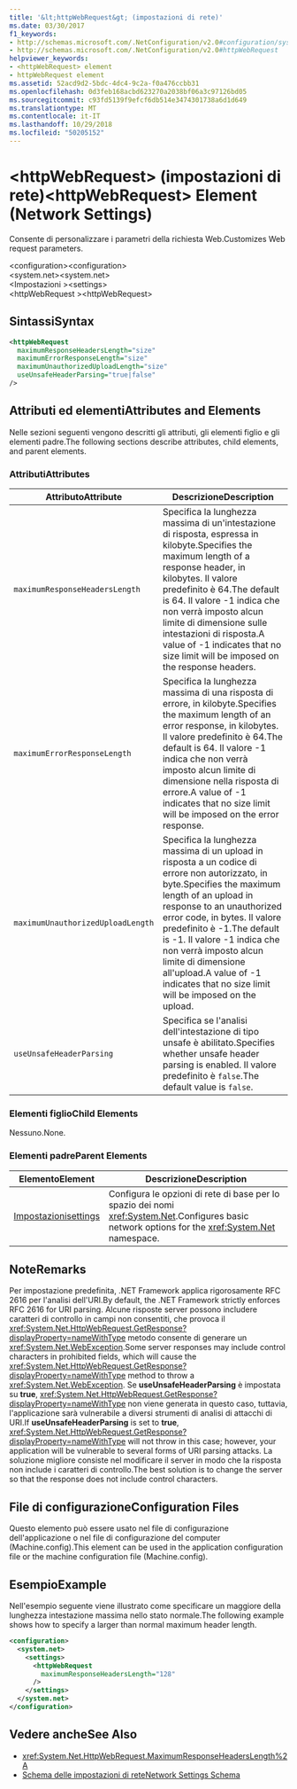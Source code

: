 ```yaml
---
title: '&lt;httpWebRequest&gt; (impostazioni di rete)'
ms.date: 03/30/2017
f1_keywords:
- http://schemas.microsoft.com/.NetConfiguration/v2.0#configuration/system.net/settings/httpWebRequest
- http://schemas.microsoft.com/.NetConfiguration/v2.0#httpWebRequest
helpviewer_keywords:
- <httpWebRequest> element
- httpWebRequest element
ms.assetid: 52acd9d2-5bdc-4dc4-9c2a-f0a476ccbb31
ms.openlocfilehash: 0d3feb168acbd623270a2038bf06a3c97126bd05
ms.sourcegitcommit: c93fd5139f9efcf6db514e3474301738a6d1d649
ms.translationtype: MT
ms.contentlocale: it-IT
ms.lasthandoff: 10/29/2018
ms.locfileid: "50205152"
---
```

# <a name="lthttpwebrequestgt-element-network-settings"></a><span data-ttu-id="105bf-102">&lt;httpWebRequest&gt; (impostazioni di rete)</span><span class="sxs-lookup"><span data-stu-id="105bf-102">&lt;httpWebRequest&gt; Element (Network Settings)</span></span>
<span data-ttu-id="105bf-103">Consente di personalizzare i parametri della richiesta Web.</span><span class="sxs-lookup"><span data-stu-id="105bf-103">Customizes Web request parameters.</span></span>  
  
 <span data-ttu-id="105bf-104">\<configuration></span><span class="sxs-lookup"><span data-stu-id="105bf-104">\<configuration></span></span>  
<span data-ttu-id="105bf-105">\<system.net></span><span class="sxs-lookup"><span data-stu-id="105bf-105">\<system.net></span></span>  
<span data-ttu-id="105bf-106">\<Impostazioni ></span><span class="sxs-lookup"><span data-stu-id="105bf-106">\<settings></span></span>  
<span data-ttu-id="105bf-107">\<httpWebRequest ></span><span class="sxs-lookup"><span data-stu-id="105bf-107">\<httpWebRequest></span></span>  
  
## <a name="syntax"></a><span data-ttu-id="105bf-108">Sintassi</span><span class="sxs-lookup"><span data-stu-id="105bf-108">Syntax</span></span>  
  
```xml  
<httpWebRequest  
  maximumResponseHeadersLength="size"  
  maximumErrorResponseLength="size"  
  maximumUnauthorizedUploadLength="size"  
  useUnsafeHeaderParsing="true|false"  
/>  
```  
  
## <a name="attributes-and-elements"></a><span data-ttu-id="105bf-109">Attributi ed elementi</span><span class="sxs-lookup"><span data-stu-id="105bf-109">Attributes and Elements</span></span>  
 <span data-ttu-id="105bf-110">Nelle sezioni seguenti vengono descritti gli attributi, gli elementi figlio e gli elementi padre.</span><span class="sxs-lookup"><span data-stu-id="105bf-110">The following sections describe attributes, child elements, and parent elements.</span></span>  
  
### <a name="attributes"></a><span data-ttu-id="105bf-111">Attributi</span><span class="sxs-lookup"><span data-stu-id="105bf-111">Attributes</span></span>  
  
|<span data-ttu-id="105bf-112">**Attributo**</span><span class="sxs-lookup"><span data-stu-id="105bf-112">**Attribute**</span></span>|<span data-ttu-id="105bf-113">**Descrizione**</span><span class="sxs-lookup"><span data-stu-id="105bf-113">**Description**</span></span>|  
|-------------------|---------------------|  
|`maximumResponseHeadersLength`|<span data-ttu-id="105bf-114">Specifica la lunghezza massima di un'intestazione di risposta, espressa in kilobyte.</span><span class="sxs-lookup"><span data-stu-id="105bf-114">Specifies the maximum length of a response header, in kilobytes.</span></span> <span data-ttu-id="105bf-115">Il valore predefinito è 64.</span><span class="sxs-lookup"><span data-stu-id="105bf-115">The default is 64.</span></span> <span data-ttu-id="105bf-116">Il valore -1 indica che non verrà imposto alcun limite di dimensione sulle intestazioni di risposta.</span><span class="sxs-lookup"><span data-stu-id="105bf-116">A value of -1 indicates that no size limit will be imposed on the response headers.</span></span>|  
|`maximumErrorResponseLength`|<span data-ttu-id="105bf-117">Specifica la lunghezza massima di una risposta di errore, in kilobyte.</span><span class="sxs-lookup"><span data-stu-id="105bf-117">Specifies the maximum length of an error response, in kilobytes.</span></span> <span data-ttu-id="105bf-118">Il valore predefinito è 64.</span><span class="sxs-lookup"><span data-stu-id="105bf-118">The default is 64.</span></span> <span data-ttu-id="105bf-119">Il valore -1 indica che non verrà imposto alcun limite di dimensione nella risposta di errore.</span><span class="sxs-lookup"><span data-stu-id="105bf-119">A value of -1 indicates that no size limit will be imposed on the error response.</span></span>|  
|`maximumUnauthorizedUploadLength`|<span data-ttu-id="105bf-120">Specifica la lunghezza massima di un upload in risposta a un codice di errore non autorizzato, in byte.</span><span class="sxs-lookup"><span data-stu-id="105bf-120">Specifies the maximum length of an upload in response to an unauthorized error code, in bytes.</span></span> <span data-ttu-id="105bf-121">Il valore predefinito è -1.</span><span class="sxs-lookup"><span data-stu-id="105bf-121">The default is -1.</span></span> <span data-ttu-id="105bf-122">Il valore -1 indica che non verrà imposto alcun limite di dimensione all'upload.</span><span class="sxs-lookup"><span data-stu-id="105bf-122">A value of -1 indicates that no size limit will be imposed on the upload.</span></span>|  
|`useUnsafeHeaderParsing`|<span data-ttu-id="105bf-123">Specifica se l'analisi dell'intestazione di tipo unsafe è abilitato.</span><span class="sxs-lookup"><span data-stu-id="105bf-123">Specifies whether unsafe header parsing is enabled.</span></span> <span data-ttu-id="105bf-124">Il valore predefinito è `false`.</span><span class="sxs-lookup"><span data-stu-id="105bf-124">The default value is `false`.</span></span>|  
  
### <a name="child-elements"></a><span data-ttu-id="105bf-125">Elementi figlio</span><span class="sxs-lookup"><span data-stu-id="105bf-125">Child Elements</span></span>  
 <span data-ttu-id="105bf-126">Nessuno.</span><span class="sxs-lookup"><span data-stu-id="105bf-126">None.</span></span>  
  
### <a name="parent-elements"></a><span data-ttu-id="105bf-127">Elementi padre</span><span class="sxs-lookup"><span data-stu-id="105bf-127">Parent Elements</span></span>  
  
|<span data-ttu-id="105bf-128">**Elemento**</span><span class="sxs-lookup"><span data-stu-id="105bf-128">**Element**</span></span>|<span data-ttu-id="105bf-129">**Descrizione**</span><span class="sxs-lookup"><span data-stu-id="105bf-129">**Description**</span></span>|  
|-----------------|---------------------|  
|[<span data-ttu-id="105bf-130">Impostazioni</span><span class="sxs-lookup"><span data-stu-id="105bf-130">settings</span></span>](../../../../../docs/framework/configure-apps/file-schema/network/settings-element-network-settings.md)|<span data-ttu-id="105bf-131">Configura le opzioni di rete di base per lo spazio dei nomi <xref:System.Net>.</span><span class="sxs-lookup"><span data-stu-id="105bf-131">Configures basic network options for the <xref:System.Net> namespace.</span></span>|  
  
## <a name="remarks"></a><span data-ttu-id="105bf-132">Note</span><span class="sxs-lookup"><span data-stu-id="105bf-132">Remarks</span></span>  
 <span data-ttu-id="105bf-133">Per impostazione predefinita, .NET Framework applica rigorosamente RFC 2616 per l'analisi dell'URI.</span><span class="sxs-lookup"><span data-stu-id="105bf-133">By default, the .NET Framework strictly enforces RFC 2616 for URI parsing.</span></span> <span data-ttu-id="105bf-134">Alcune risposte server possono includere caratteri di controllo in campi non consentiti, che provoca il <xref:System.Net.HttpWebRequest.GetResponse?displayProperty=nameWithType> metodo consente di generare un <xref:System.Net.WebException>.</span><span class="sxs-lookup"><span data-stu-id="105bf-134">Some server responses may include control characters in prohibited fields, which will cause the <xref:System.Net.HttpWebRequest.GetResponse?displayProperty=nameWithType> method to throw a <xref:System.Net.WebException>.</span></span> <span data-ttu-id="105bf-135">Se **useUnsafeHeaderParsing** è impostata su **true**, <xref:System.Net.HttpWebRequest.GetResponse?displayProperty=nameWithType> non viene generata in questo caso, tuttavia, l'applicazione sarà vulnerabile a diversi strumenti di analisi di attacchi di URI.</span><span class="sxs-lookup"><span data-stu-id="105bf-135">If **useUnsafeHeaderParsing** is set to **true**, <xref:System.Net.HttpWebRequest.GetResponse?displayProperty=nameWithType> will not throw in this case; however, your application will be vulnerable to several forms of URI parsing attacks.</span></span> <span data-ttu-id="105bf-136">La soluzione migliore consiste nel modificare il server in modo che la risposta non include i caratteri di controllo.</span><span class="sxs-lookup"><span data-stu-id="105bf-136">The best solution is to change the server so that the response does not include control characters.</span></span>  
  
## <a name="configuration-files"></a><span data-ttu-id="105bf-137">File di configurazione</span><span class="sxs-lookup"><span data-stu-id="105bf-137">Configuration Files</span></span>  
 <span data-ttu-id="105bf-138">Questo elemento può essere usato nel file di configurazione dell'applicazione o nel file di configurazione del computer (Machine.config).</span><span class="sxs-lookup"><span data-stu-id="105bf-138">This element can be used in the application configuration file or the machine configuration file (Machine.config).</span></span>  
  
## <a name="example"></a><span data-ttu-id="105bf-139">Esempio</span><span class="sxs-lookup"><span data-stu-id="105bf-139">Example</span></span>  
 <span data-ttu-id="105bf-140">Nell'esempio seguente viene illustrato come specificare un maggiore della lunghezza intestazione massima nello stato normale.</span><span class="sxs-lookup"><span data-stu-id="105bf-140">The following example shows how to specify a larger than normal maximum header length.</span></span>  
  
```xml  
<configuration>  
  <system.net>  
    <settings>  
      <httpWebRequest  
        maximumResponseHeadersLength="128"  
      />  
    </settings>  
  </system.net>  
</configuration>  
```  
  
## <a name="see-also"></a><span data-ttu-id="105bf-141">Vedere anche</span><span class="sxs-lookup"><span data-stu-id="105bf-141">See Also</span></span>  
- <xref:System.Net.HttpWebRequest.MaximumResponseHeadersLength%2A>  
- [<span data-ttu-id="105bf-142">Schema delle impostazioni di rete</span><span class="sxs-lookup"><span data-stu-id="105bf-142">Network Settings Schema</span></span>](../../../../../docs/framework/configure-apps/file-schema/network/index.md)
